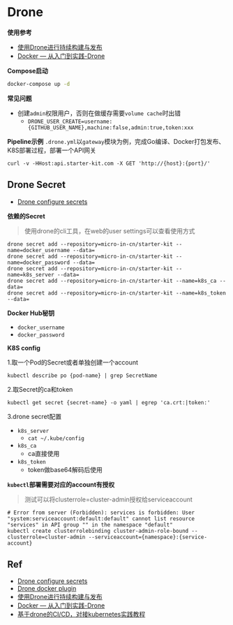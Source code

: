 # Drone

**使用参考**

- [使用Drone进行持续构建与发布](https://jimmysong.io/kubernetes-handbook/practice/drone-ci-cd.html)
- [Docker — 从入门到实践-Drone](https://www.cntofu.com/book/139/cases/ci/drone.md)

**Compose启动**
```bash
docker-compose up -d
```

**常见问题**

- 创建`admin`权限用户，否则在做缓存需要`volume cache`时出错
    - `DRONE_USER_CREATE=username:{GITHUB_USER_NAME},machine:false,admin:true,token:xxx` 


**Pipeline示例**
`.drone.yml`以`gateway`模块为例，完成Go编译、Docker打包发布、K8S部署过程，部署一个API网关

```
curl -v -HHost:api.starter-kit.com -X GET 'http://{host}:{port}/'
```

## Drone Secret
- [Drone configure secrets](https://docs.drone.io/configure/secrets/)

**依赖的Secret**

> 使用drone的cli工具，在web的user settings可以查看使用方式

```shell script
drone secret add --repository=micro-in-cn/starter-kit --name=docker_username --data=
drone secret add --repository=micro-in-cn/starter-kit --name=docker_password --data=
drone secret add --repository=micro-in-cn/starter-kit --name=k8s_server --data=
drone secret add --repository=micro-in-cn/starter-kit --name=k8s_ca --data=
drone secret add --repository=micro-in-cn/starter-kit --name=k8s_token --data=
```

**Docker Hub秘钥**

- `docker_username`
- `docker_password`

**K8S config**

1.取一个Pod的Secret或者单独创建一个account
```
kubectl describe po {pod-name} | grep SecretName
```

2.取Secret的ca和token
```
kubectl get secret {secret-name} -o yaml | egrep 'ca.crt:|token:'
```

3.drone secret配置
- `k8s_server`
    - `cat ~/.kube/config`
- `k8s_ca`
    - ca直接使用
- `k8s_token`
    - token做base64解码后使用

**`kubectl`部署需要对应的account有授权**

> 测试可以将clusterrole=cluster-admin授权给serviceaccount
    
```
# Error from server (Forbidden): services is forbidden: User "system:serviceaccount:default:default" cannot list resource "services" in API group "" in the namespace "default"
kubectl create clusterrolebinding cluster-admin-role-bound --clusterrole=cluster-admin --serviceaccount={namespace}:{service-account}
```

## Ref
- [Drone configure secrets](https://docs.drone.io/configure/secrets/)
- [Drone docker plugin](http://plugins.drone.io/drone-plugins/drone-docker/)
- [使用Drone进行持续构建与发布](https://jimmysong.io/kubernetes-handbook/practice/drone-ci-cd.html)
- [Docker — 从入门到实践-Drone](https://www.cntofu.com/book/139/cases/ci/drone.md)
- [基于drone的CI/CD，对接kubernetes实践教程](https://www.kubernetes.org.cn/4687.html)
